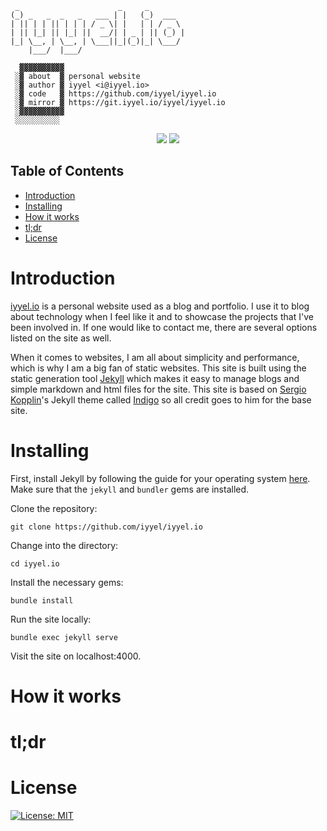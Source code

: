 ```
 _                      _     _        
(_) _   _  _   _   ___ | |   (_)  ___  
| || | | || | | | / _ \| |   | | / _ \ 
| || |_| || |_| ||  __/| | _ | || (_) |
|_| \__, | \__, | \___||_|(_)|_| \___/ 
    |___/  |___/ 
   
  ▓▓▓▓▓▓▓▓▓▓
 ░▓ about  ▓ personal website
 ░▓ author ▓ iyyel <i@iyyel.io>
 ░▓ code   ▓ https://github.com/iyyel/iyyel.io
 ░▓ mirror ▓ https://git.iyyel.io/iyyel/iyyel.io
 ░▓▓▓▓▓▓▓▓▓▓
 ░░░░░░░░░░
```

<p align="center">
<a href="https://travis-ci.org/iyyel/iyyel.io"><img src="https://travis-ci.org/iyyel/iyyel.io.svg?branch=master"></a>
<a href="./LICENSE.md"><img src="https://img.shields.io/badge/license-MIT-blue.svg"></a>
</p>

## Table of Contents
 - [Introduction](#Introduction)
 - [Installing](#Installing)
 - [How it works](#How-it-works)
 - [tl;dr](#tldr)
 - [License](#License)

# Introduction

[iyyel.io](https://iyyel.io) is a personal website used as a blog and portfolio. I use it 
to blog about technology when I feel like it and to showcase the projects that I've been 
involved in. If one would like to contact me, there are several options 
listed on the site as well.

When it comes to websites, I am all about simplicity and performance,
which is why I am a big fan of static websites. This site is built using the static generation tool
[Jekyll](https://jekyllrb.com/) which makes it easy to manage blogs and simple markdown and html files
for the site. This site is based on [Sergio Kopplin](https://koppl.in/)'s Jekyll
theme called [Indigo](https://github.com/sergiokopplin/indigo) so all credit goes to him for the base site.

# Installing

First, install Jekyll by following the guide for your operating system [here](https://jekyllrb.com/docs/installation/).
Make sure that the `jekyll` and `bundler` gems are installed.

Clone the repository:

`git clone https://github.com/iyyel/iyyel.io`

Change into the directory:

`cd iyyel.io`

Install the necessary gems:

`bundle install`

Run the site locally:

`bundle exec jekyll serve`

Visit the site on localhost:4000.

# How it works

# tl;dr

# License

[![License: MIT](https://img.shields.io/badge/License-MIT-yellow.svg)](LICENSE.md)

